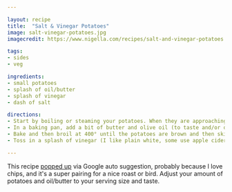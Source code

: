 ```yaml
---

layout: recipe
title:  "Salt & Vinegar Potatoes"
image: salt-vinegar-potatoes.jpg
imagecredit: https://www.nigella.com/recipes/salt-and-vinegar-potatoes

tags:
- sides
- veg

ingredients:
- small potatoes
- splash of oil/butter
- splash of vinegar
- dash of salt

directions:
- Start by boiling or steaming your potatoes. When they are approaching fork tender, pull them out and smash each one. Don't mash them, just crush each potato until it just starts to crack.
- In a baking pan, add a bit of butter and olive oil (to taste and/or diet) and bake at 400° for a few minutes or until it's nice and hot. Toss the potatoes in the hot oil.
- Bake and then broil at 400° until the potatoes are brown and then skins are crisp.
- Toss in a splash of vinegar (I like plain white, some use apple cider or red wine vinegar) and a pinch of good sea salt.

---
```


This recipe [popped up](https://www.nigella.com/recipes/salt-and-vinegar-potatoes) via Google auto suggestion, probably because I love chips, and it's a super pairing for a nice roast or bird. Adjust your amount of potatoes and oil/butter to your serving size and taste.